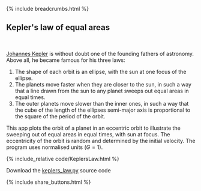 {% include breadcrumbs.html %}

## Kepler&apos;s law of equal areas
<div class="header_line"><br/></div>

[Johannes Kepler](https://en.wikipedia.org/wiki/Johannes_Kepler) is without doubt one
of the founding fathers of astronomy. Above all, he became famous for his three laws:

1. The shape of each orbit is an ellipse, with the sun at one focus of the ellipse.
2. The planets move faster when they are closer to the sun, in such a way that a
   line drawn from the sun to any planet sweeps out equal areas in equal times.
3. The outer planets move slower than the inner ones, in such a way that the
    cube of the length of the ellipses semi-major axis is proportional to the square
    of the period of the orbit.

This app plots the orbit of a planet in an eccentric orbit to illustrate
the sweeping out of equal areas in equal times, with sun at focus.
The eccentricity of the orbit is random and determined by the 
initial velocity. The program uses normalised units ($G =1$).

{% include_relative code/KeplersLaw.html %}

Download the [keplers_law.py](code/keplers_law.py) source code

{% include share_buttons.html %}